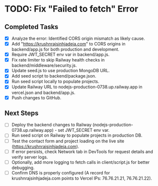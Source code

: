 # TODO: Fix "Failed to fetch" Error

## Completed Tasks

- [x] Analyze the error: Identified CORS origin mismatch as likely cause.
- [x] Add "https://krushnrajsinhjadeja.com" to CORS origins in backend/app.js for both production and development.
- [x] Require JWT_SECRET env var in backend/app.js.
- [x] Fix rate limiter to skip Railway health checks in backend/middleware/security.js.
- [x] Update seed.js to use production MongoDB URL.
- [x] Add seed script to backend/package.json.
- [x] Run seed script locally to populate projects.
- [x] Update Railway URL to nodejs-production-0738.up.railway.app in vercel.json and backend/app.js.
- [x] Push changes to GitHub.

## Next Steps

- [ ] Deploy the backend changes to Railway (nodejs-production-0738.up.railway.app) - set JWT_SECRET env var.
- [ ] Run seed script on Railway to populate projects in production DB.
- [ ] Test the contact form and project loading on the live site (https://krushnrajsinhjadeja.com).
- [ ] If error persists, check Network tab in DevTools for request details and verify server logs.
- [ ] Optionally, add more logging to fetch calls in client/script.js for better debugging.
- [ ] Confirm DNS is properly configured (A record for krushnrajsinhjadeja.com points to Vercel IPs: 76.76.21.21, 76.76.21.22).
